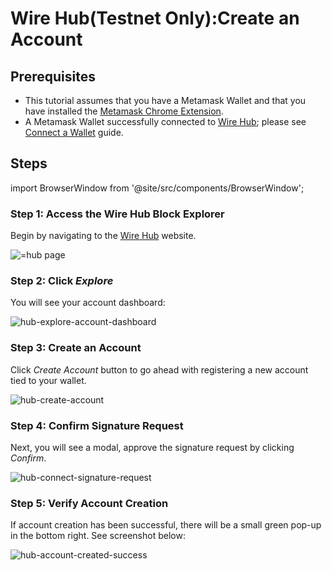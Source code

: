 # Wire Hub(Testnet Only):Create an Account

## Prerequisites

- This tutorial assumes that you have a Metamask Wallet and that you have installed the [Metamask Chrome Extension](https://chromewebstore.google.com/detail/metamask/nkbihfbeogaeaoehlefnkodbefgpgknn?hl=en).
- A Metamask Wallet successfully connected to [Wire Hub](https://hub.wire.foundation); please see [Connect a Wallet](./connect-a-wallet.md) guide.

## Steps

import BrowserWindow from '@site/src/components/BrowserWindow';

### Step 1: Access the Wire Hub Block Explorer

Begin by navigating to the [Wire Hub](https://hub.wire.foundation) website.

<BrowserWindow url="https://hub.wire.foundation/">
      <img src="/img/hub.png" alt="=hub page" />

 </BrowserWindow>

### Step 2: Click *Explore*

You will see your account dashboard:

<BrowserWindow url="https://hub.wire.foundation/">
      <img src="/img/hub-explore-account-dashboard.png" alt="hub-explore-account-dashboard" />

 </BrowserWindow>

### Step 3: Create an Account

Click *Create Account* button to go ahead with registering a new account tied to your wallet.

<BrowserWindow url="https://hub.wire.foundation/">
      <img src="/img/hub-create-account.png" alt="hub-create-account" />

 </BrowserWindow>

### Step 4: Confirm Signature Request

Next, you will see a modal, approve the signature request by clicking *Confirm*.

<BrowserWindow url="https://hub.wire.foundation/">
      <img src="/img/hub-signature-request.png" alt="hub-connect-signature-request" />

 </BrowserWindow>

### Step 5: Verify Account Creation

If account creation has been successful, there will be a small green pop-up in the bottom right. See screenshot below:

<BrowserWindow url="https://hub.wire.foundation/">
      <img src="/img/hub-account-created-success.png" alt="hub-account-created-success" />

 </BrowserWindow>
